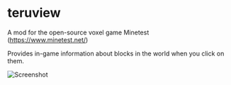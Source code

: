 # teruview
A mod for the open-source voxel game Minetest (https://www.minetest.net/)

Provides in-game information about blocks in the world when you click on them.

![Screenshot](https://github.com/Terumoc/teruview/blob/master/screenshot.png)
